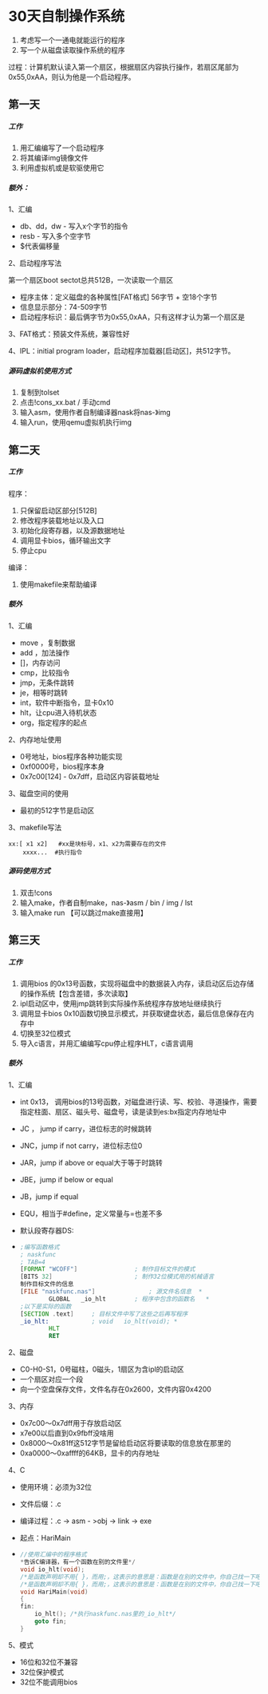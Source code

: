 # 30天自制操作系统

1. 考虑写一个一通电就能运行的程序
2. 写一个从磁盘读取操作系统的程序

过程：计算机默认读入第一个扇区，根据扇区内容执行操作，若扇区尾部为0x55,0xAA，则认为他是一个启动程序。

## 第一天

##### 工作

1. 用汇编编写了一个启动程序
2. 将其编译img镜像文件
3. 利用虚拟机或是软驱使用它

##### 额外：

1、汇编

- db、dd，dw - 写入x个字节的指令
- resb - 写入多个空字节
- $代表偏移量

2、启动程序写法

第一个扇区boot sectot总共512B，一次读取一个扇区

- 程序主体：定义磁盘的各种属性[FAT格式] 56字节 + 空18个字节
- 信息显示部分：74-509字节
- 启动程序标识：最后俩字节为0x55,0xAA，只有这样才认为第一个扇区是

3、FAT格式：预装文件系统，兼容性好

4、IPL：initial program loader，启动程序加载器[启动区]，共512字节。

##### 源码虚拟机使用方式

1. 复制到tolset
2. 点击!cons_xx.bat / 手动cmd
3. 输入asm，使用作者自制编译器nask将nas-》img
4. 输入run，使用qemu虚拟机执行img

## 第二天

##### 工作

程序：

1. 只保留启动区部分[512B]
2. 修改程序装载地址以及入口
3. 初始化段寄存器，以及源数据地址
4. 调用显卡bios，循环输出文字
5. 停止cpu

编译：

1. 使用makefile来帮助编译

##### 额外

1、汇编

- move ，复制数据
- add ，加法操作
- []，内存访问
- cmp，比较指令
- jmp，无条件跳转
- je，相等时跳转
- int，软件中断指令，显卡0x10
- hlt，让cpu进入待机状态
- org，指定程序的起点

2、内存地址使用

- 0号地址，bios程序各种功能实现
- 0xf0000号，bios程序本身
- 0x7c00[124] - 0x7dff，启动区内容装载地址

3、磁盘空间的使用

- 最初的512字节是启动区

3、makefile写法

```
xx:[ x1 x2]   #xx是块标号，x1、x2为需要存在的文件
	xxxx...  #执行指令
```

##### 源码使用方式

1. 双击!cons
2. 输入make，作者自制make，nas-》asm / bin / img / lst
3. 输入make run 【可以跳过make直接用】

## 第三天

##### 工作

1. 调用bios 的0x13号函数，实现将磁盘中的数据装入内存，读启动区后边存储的操作系统【包含差错，多次读取】
2. ipl启动区中，使用jmp跳转到实际操作系统程序存放地址继续执行
3. 调用显卡bios 0x10函数切换显示模式，并获取键盘状态，最后信息保存在内存中
4. 切换至32位模式
5. 导入c语言，并用汇编编写cpu停止程序HLT，c语言调用

##### 额外

1、汇编

- int 0x13， 调用bios的13号函数，对磁盘进行读、写、校验、寻道操作，需要指定柱面、扇区、磁头号、磁盘号，读是读到es:bx指定内存地址中

- JC ， jump if carry，进位标志的时候跳转

- JNC，jump if not carry，进位标志位0

- JAR，jump if above or equal大于等于时跳转

- JBE，jump if below or equal

- JB，jump if equal

- EQU，相当于#define，定义常量与=也差不多

- 默认段寄存器DS:

- ```asm
  ;编写函数格式
  ; naskfunc
  ; TAB=4
  [FORMAT "WCOFF"]                ; 制作目标文件的模式
  [BITS 32]                       ; 制作32位模式用的机械语言
  制作目标文件的信息
  [FILE "naskfunc.nas"]               ; 源文件名信息  *
          GLOBAL   _io_hlt        ; 程序中包含的函数名   *
  ;以下是实际的函数
  [SECTION .text]     ; 目标文件中写了这些之后再写程序
  _io_hlt:            ; void   io_hlt(void); *
          HLT
          RET
  ```

2、磁盘

- C0-H0-S1，0号磁柱，0磁头，1扇区为含ipl的启动区
- 一个扇区对应一个段
- 向一个空盘保存文件，文件名存在0x2600，文件内容0x4200

3、内存

- 0x7c00～0x7dff用于存放启动区
- x7e00以后直到0x9fbff没啥用
- 0x8000～0x81ff这512字节是留给启动区将要读取的信息放在那里的
- 0xa0000～0xaffff的64KB，显卡的内存地址

4、C

- 使用环境：必须为32位

- 文件后缀：.c

- 编译过程：.c -> asm - >obj -> link -> exe

- 起点：HariMain

- ```c
  //使用汇编中的程序格式
  *告诉C编译器，有一个函数在别的文件里*/
  void io_hlt(void);
  /*是函数声明却不用{ }，而用;，这表示的意思是：函数是在别的文件中，你自己找一下吧！*/
  /*是函数声明却不用{ }，而用;，这表示的意思是：函数是在别的文件中，你自己找一下吧！*/
  void HariMain(void)
  {
  fin:
      io_hlt(); /*执行naskfunc.nas里的_io_hlt*/
      goto fin;
  }
  ```

  

5、模式

- 16位和32位不兼容
- 32位保护模式
- 32位不能调用bios

